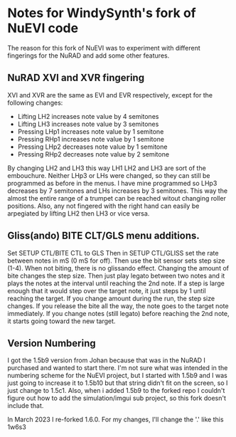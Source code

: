 # Notes for WindySynth's fork of NuEVI code
The reason for this fork of NuEVI was to experiment with different fingerings for the NuRAD and add some other features.

## NuRAD XVI and XVR fingering
XVI and XVR are the same as EVI and EVR respectively, except for the following changes:
   * Lifting LH2 increases note value by 4 semitones
   * Lifting LH3 increases note value by 3 semitones
   * Pressing LHp1 increases note value by 1 semitone
   * Pressing RHp1 increases note value by 1 semitone
   * Pressing LHp2 decreases note value by 1 semitone
   * Pressing RHp2 decreases note value by 2 semitone

By changing LH2 and LH3 this way LH1 LH2 and LH3 are sort of the embouchure. 
Neither LHp3 or LHs were changed, so they can still be programmed as before in the menus.
I have mine programmed so LHp3 decreases by 7 semitones and LHs increases by 3 semitones.
This way the almost the entire range of a trumpet can be reached witout changing roller positions.
Also, any not fingered with the right hand can easily be arpegiated by lifting LH2 then LH3 or vice versa. 

## Gliss(ando) BITE CLT/GLS menu additions.
Set SETUP CTL/BITE CTL to GLS
Then in SETUP CTL/GLISS set the rate between notes in mS (0 mS for off).
Then use the bit sensor sets step size (1-4).
When not biting, there is no glissando effect. Changing the amount of bite changes the step size.
Then just play legato between two notes and it plays the notes at the interval until reaching the 2nd note.
If a step is large enough that it would step over the target note, it just steps by 1 until reaching the target.
If you change amount during the run, the step size changes. If you release the bite all the way,
the note goes to the target note immediately.
If you change notes (still legato) before reaching the 2nd note, it starts going toward the new target.

## Version Numbering
I got the 1.5b9 version from Johan because that was in the NuRAD I purchased and wanted to start there.
I'm not sure what was intended in the numbering scheme for the NuEVI project, but I started with 1.5b9 and I was just going to increase it to 1.5b10 but that string didn't fit on the screen, so I just change to 1.5c1.
Also, when i added 1.5b9 to the forked repo I couldn't figure out how to add the simulation/imgui sub project, so this fork doesn't include that.

In March 2023 I re-forked 1.6.0.  For my changes, I'll change the '.' like this 1w6s3 
